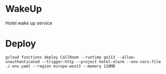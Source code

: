 # WakeUp

Hotel wake up service

# Deploy

```
gcloud functions deploy CallRoom --runtime go113 --allow-unauthenticated --trigger-http --project hotel-alarm --env-vars-file ./.env.yaml --region europe-west3 --memory 128MB
```